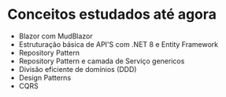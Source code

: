 # Conceitos estudados até agora

 - Blazor com MudBlazor
 - Estruturação básica de API'S com .NET 8 e Entity Framework
 - Repository Pattern
 - Repository Pattern e camada de Serviço genericos
 - Divisão eficiente de domínios (DDD)
 - Design Patterns
 - CQRS
